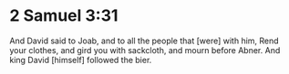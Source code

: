 # 2 Samuel 3:31

And David said to Joab, and to all the people that [were] with him, Rend your clothes, and gird you with sackcloth, and mourn before Abner. And king David [himself] followed the bier.